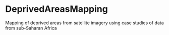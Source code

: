 # DeprivedAreasMapping
Mapping of deprived areas from satellite imagery using case studies of data from sub-Saharan Africa

